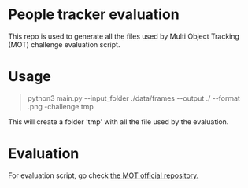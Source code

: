 # People tracker evaluation

This repo is used to generate all the files used by Multi Object Tracking (MOT) challenge evaluation script.

# Usage

> python3 main.py --input_folder ./data/frames --output ./ --format .png -challenge tmp

This will create a folder 'tmp' with all the file used by the evaluation.

# Evaluation

For evaluation script, go
check [the MOT official repository.](https://github.com/JonathonLuiten/TrackEval/blob/master/docs/MOTChallenge-Official/Readme.md)